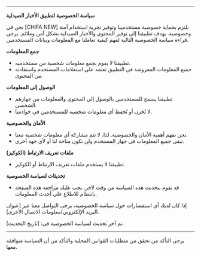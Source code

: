 
---

**سياسة الخصوصية لتطبيق الأخبار الصيدلية**

نحن في [CHIFA NEW] نلتزم بحماية خصوصية مستخدمينا وتوفير تجربة استخدام آمنة وخصوصية. يهدف تطبيقنا إلى توفير المحتوى والأخبار الصيدلية بشكل آمن وملائم. يرجى قراءة سياسة الخصوصية التالية لفهم كيفية تعاملنا مع المعلومات وبيانات المستخدمين.

**جمع المعلومات**

- تطبيقنا لا يقوم بجمع معلومات شخصية من مستخدميه.
- جميع المعلومات المعروضة في التطبيق تعتمد على استعلامات المستخدم واستفادته من المحتوى.

**الوصول إلى المعلومات**

- تطبيقنا يسمح للمستخدمين بالوصول إلى المحتوى والمعلومات من جهازهم الشخصي.
- لا تُخزن أو تُحفظ أي معلومات شخصية للمستخدمين في خوادمنا.

**الأمان والخصوصية**

- نحن نفهم أهمية الأمان والخصوصية. لذا، لا تتم مشاركة أي معلومات شخصية معنا.
- تبقى جميع المعلومات في جهاز المستخدم ولن تكون متاحة لنا أو لأي جهة أخرى.

**ملفات تعريف الارتباط (الكوكيز)**

- تطبيقنا لا يستخدم ملفات تعريف الارتباط أو الكوكيز.

**تحديثات لسياسة الخصوصية**

- قد نقوم بتحديث هذه السياسة من وقت لآخر. يجب عليك مراجعة هذه الصفحة بانتظام للاطلاع على أحدث المعلومات.

إذا كان لديك أي استفسارات حول سياسة الخصوصية، يرجى التواصل معنا عبر [عنوان البريد الإلكتروني/معلومات الاتصال الأخرى].

تم آخر تحديث لسياسة الخصوصية في: [تاريخ التحديث].

---

يرجى التأكد من تحقق من متطلبات القوانين المحلية والتأكد من أن السياسة متوافقة معها.

